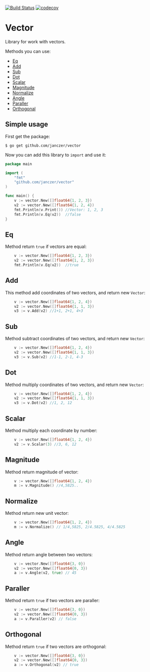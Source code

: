 [![Build Status](https://travis-ci.org/janczer/vector.svg?branch=master)](https://travis-ci.org/janczer/vector)
[![codecov](https://codecov.io/gh/janczer/vector/branch/master/graph/badge.svg)](https://codecov.io/gh/janczer/vector)

# Vector

Library for work with vectors.

Methods you can use:

- [Eq](#eq)
- [Add](#add)
- [Sub](#sub)
- [Dot](#dot)
- [Scalar](#scalar)
- [Magnitude](#magnitude)
- [Normalize](#normalize)
- [Angle](#angle)
- [Paraller](#paraller)
- [Orthogonal](#orthogonal)

## Simple usage

First get the package:

```
$ go get github.com/janczer/vector
```

Now you can add this library to `import` and use it:

```Go
package main

import (
	"fmt"
	"github.com/janczer/vector"
)

func main() {
	v := vector.New([]float64{1, 2, 3})
	v2 := vector.New([]float64{1, 2, 4})
	fmt.Println(v.Print()) //Vector: 1, 2, 3
	fmt.Println(v.Eq(v2))  //false
}

```

## Eq

Method return `true` if vectors are equal:

```Go
	v := vector.New([]float64{1, 2, 3})
	v2 := vector.New([]float64{1, 2, 3})
	fmt.Println(v.Eq(v2))  //true
```

## Add

This method add coordinates of two vectors, and return new `Vector`:

```Go
	v := vector.New([]float64{1, 2, 4})
	v2 := vector.New([]float64{1, 1, 3})
 	v3 := v.Add(v2) //1+1, 2+1, 4+3
```

## Sub

Method subtract coordinates of two vectors, and return new `Vector`:

```Go
	v := vector.New([]float64{1, 2, 4})
	v2 := vector.New([]float64{1, 1, 3})
	v3 := v.Sub(v2) //1-1, 2-1, 4-3
```

## Dot

Method multiply coordinates of two vectors, and return new `Vector`:

```Go
	v := vector.New([]float64{1, 2, 4})
	v2 := vector.New([]float64{1, 1, 3})
	v3 := v.Dot(v2) //1, 2, 12
```

## Scalar 

Method multiply each coordinate by number:

```Go
	v := vector.New([]float64{1, 2, 4})
	v2 := v.Scalar(3) //3, 6, 12
```

## Magnitude 

Method return magnitude of vector:

```Go
	v := vector.New([]float64{1, 2, 4})
	m := v.Magnitude() //4,5825..
```

## Normalize 

Method return new unit vector:

```Go
	v := vector.New([]float64{1, 2, 4})
	m := v.Normalize() // 1/4,5825, 2/4.5825, 4/4.5825
```

## Angle 

Method return angle between two vectors:

```Go
	v := vector.New([]float64{3, 0})
	v2 := vector.New([]float64{0, 3})
	a := v.Angle(v2, true) // 45
```

## Paraller 

Method return `true` if two vectors are paraller:

```Go
	v := vector.New([]float64{3, 0})
	v2 := vector.New([]float64{0, 3})
	a := v.Paraller(v2) // false
```

## Orthogonal 

Method return `true` if two vectors are orthogonal:

```Go
	v := vector.New([]float64{3, 0})
	v2 := vector.New([]float64{0, 3})
	a := v.Orthogonal(v2) // true
```
